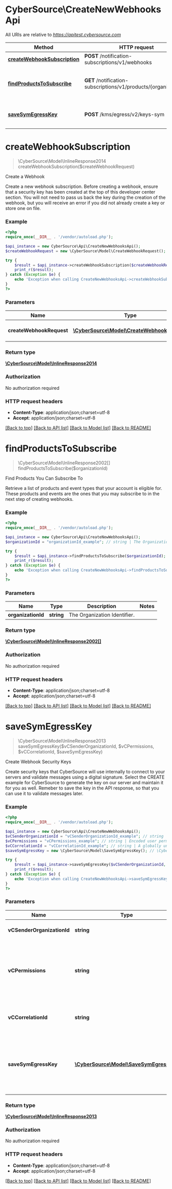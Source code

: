 # CyberSource\CreateNewWebhooksApi

All URIs are relative to *https://apitest.cybersource.com*

Method | HTTP request | Description
------------- | ------------- | -------------
[**createWebhookSubscription**](CreateNewWebhooksApi.md#createWebhookSubscription) | **POST** /notification-subscriptions/v1/webhooks | Create a Webhook
[**findProductsToSubscribe**](CreateNewWebhooksApi.md#findProductsToSubscribe) | **GET** /notification-subscriptions/v1/products/{organizationId} | Find Products You Can Subscribe To
[**saveSymEgressKey**](CreateNewWebhooksApi.md#saveSymEgressKey) | **POST** /kms/egress/v2/keys-sym | Create Webhook Security Keys


# **createWebhookSubscription**
> \CyberSource\Model\InlineResponse2014 createWebhookSubscription($createWebhookRequest)

Create a Webhook

Create a new webhook subscription. Before creating a webhook, ensure that a security key has been created at the top of this developer center section. You will not need to pass us back the key during the creation of the webhook, but you will receive an error if you did not already create a key or store one on file.

### Example
```php
<?php
require_once(__DIR__ . '/vendor/autoload.php');

$api_instance = new CyberSource\Api\CreateNewWebhooksApi();
$createWebhookRequest = new \CyberSource\Model\CreateWebhookRequest(); // \CyberSource\Model\CreateWebhookRequest | The webhook payload

try {
    $result = $api_instance->createWebhookSubscription($createWebhookRequest);
    print_r($result);
} catch (Exception $e) {
    echo 'Exception when calling CreateNewWebhooksApi->createWebhookSubscription: ', $e->getMessage(), PHP_EOL;
}
?>
```

### Parameters

Name | Type | Description  | Notes
------------- | ------------- | ------------- | -------------
 **createWebhookRequest** | [**\CyberSource\Model\CreateWebhookRequest**](../Model/CreateWebhookRequest.md)| The webhook payload | [optional]

### Return type

[**\CyberSource\Model\InlineResponse2014**](../Model/InlineResponse2014.md)

### Authorization

No authorization required

### HTTP request headers

 - **Content-Type**: application/json;charset=utf-8
 - **Accept**: application/json;charset=utf-8

[[Back to top]](#) [[Back to API list]](../../README.md#documentation-for-api-endpoints) [[Back to Model list]](../../README.md#documentation-for-models) [[Back to README]](../../README.md)

# **findProductsToSubscribe**
> \CyberSource\Model\InlineResponse2002[] findProductsToSubscribe($organizationId)

Find Products You Can Subscribe To

Retrieve a list of products and event types that your account is eligible for. These products and events are the ones that you may subscribe to in the next step of creating webhooks.

### Example
```php
<?php
require_once(__DIR__ . '/vendor/autoload.php');

$api_instance = new CyberSource\Api\CreateNewWebhooksApi();
$organizationId = "organizationId_example"; // string | The Organization Identifier.

try {
    $result = $api_instance->findProductsToSubscribe($organizationId);
    print_r($result);
} catch (Exception $e) {
    echo 'Exception when calling CreateNewWebhooksApi->findProductsToSubscribe: ', $e->getMessage(), PHP_EOL;
}
?>
```

### Parameters

Name | Type | Description  | Notes
------------- | ------------- | ------------- | -------------
 **organizationId** | **string**| The Organization Identifier. |

### Return type

[**\CyberSource\Model\InlineResponse2002[]**](../Model/InlineResponse2002.md)

### Authorization

No authorization required

### HTTP request headers

 - **Content-Type**: application/json;charset=utf-8
 - **Accept**: application/json;charset=utf-8

[[Back to top]](#) [[Back to API list]](../../README.md#documentation-for-api-endpoints) [[Back to Model list]](../../README.md#documentation-for-models) [[Back to README]](../../README.md)

# **saveSymEgressKey**
> \CyberSource\Model\InlineResponse2013 saveSymEgressKey($vCSenderOrganizationId, $vCPermissions, $vCCorrelationId, $saveSymEgressKey)

Create Webhook Security Keys

Create security keys that CyberSource will use internally to connect to your servers and validate messages using a digital signature.  Select the CREATE example for CyberSource to generate the key on our server and maintain it for you as well. Remeber to save the key in the API response, so that you can use it to validate messages later.

### Example
```php
<?php
require_once(__DIR__ . '/vendor/autoload.php');

$api_instance = new CyberSource\Api\CreateNewWebhooksApi();
$vCSenderOrganizationId = "vCSenderOrganizationId_example"; // string | Sender organization id
$vCPermissions = "vCPermissions_example"; // string | Encoded user permissions returned by the CGK, for the entity user who initiated the boarding
$vCCorrelationId = "vCCorrelationId_example"; // string | A globally unique id associated with your request
$saveSymEgressKey = new \CyberSource\Model\SaveSymEgressKey(); // \CyberSource\Model\SaveSymEgressKey | Provide egress Symmetric key information to save (create or store or refresh)

try {
    $result = $api_instance->saveSymEgressKey($vCSenderOrganizationId, $vCPermissions, $vCCorrelationId, $saveSymEgressKey);
    print_r($result);
} catch (Exception $e) {
    echo 'Exception when calling CreateNewWebhooksApi->saveSymEgressKey: ', $e->getMessage(), PHP_EOL;
}
?>
```

### Parameters

Name | Type | Description  | Notes
------------- | ------------- | ------------- | -------------
 **vCSenderOrganizationId** | **string**| Sender organization id |
 **vCPermissions** | **string**| Encoded user permissions returned by the CGK, for the entity user who initiated the boarding |
 **vCCorrelationId** | **string**| A globally unique id associated with your request | [optional]
 **saveSymEgressKey** | [**\CyberSource\Model\SaveSymEgressKey**](../Model/SaveSymEgressKey.md)| Provide egress Symmetric key information to save (create or store or refresh) | [optional]

### Return type

[**\CyberSource\Model\InlineResponse2013**](../Model/InlineResponse2013.md)

### Authorization

No authorization required

### HTTP request headers

 - **Content-Type**: application/json;charset=utf-8
 - **Accept**: application/json;charset=utf-8

[[Back to top]](#) [[Back to API list]](../../README.md#documentation-for-api-endpoints) [[Back to Model list]](../../README.md#documentation-for-models) [[Back to README]](../../README.md)

